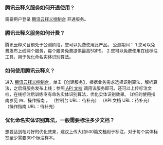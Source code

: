 ### 腾讯云释义服务如何开通使用？
需要用户登录 [腾讯云释义控制台]() 开通服务。
 
### 腾讯云释义服务如何计费？
腾讯云释义目前处于公测阶段，您可以免费使用此产品。
公测期间：
1.您可以免费发布上线两个服务，每个服务免费提供最高5QPS。
2.您可以免费使用在线标注工具，用于优化命名实体识别算法。
 
### 如何使用腾讯云释义？
进入 [腾讯云释义控制台]()，单击【创建服务】，根据业务需求选择识别算法、解析算法，之后将服务发布上线；参照[ API 文档]() 调用该服务即可。还可以上传标注文档，在线标注后训练专有命名实体识别算法，优化实体识别效果。
详细的使用指南参见 四、操作指南 。
（控制台 URL：待补充）
（API 文档 URL：待补充）
（操作指南 URL：待补充）
 
### 优化命名实体识别算法，一般需要标注多少文档？
想要达到相对好的优化效果，建议上传大约500篇文档用于标注，对于每个实体标签至少需要30个标注样本。
